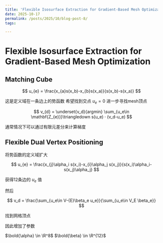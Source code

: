 ```yaml
---
title: 'Flexible Isosurface Extraction for Gradient-Based Mesh Optimization'
date: 2025-10-17
permalink: /posts/2025/10/blog-post-8/
tags:

---
```


Flexible Isosurface Extraction for Gradient-Based Mesh Optimization
======

## Matching Cube

$$
u_{e} = \frac{x_{a}s(x_b)-x_{b}s(x_a)}{s(x_b)-s(x_a)}
$$

这是定义域在一条边上的势函数
希望找到交点 $u_{e} = 0$
进一步寻找mesh顶点

$$
v_{d} = \underset{v_d}{argmin} \sum_{u_e\in \mathbf{Z_{e}}}\triangledown s(u_e) · (v_d-u_e)
$$

通常情况下可以通过有限元差分来计算梯度

## Flexible Dual Vertex Positioning

将势函数的定义域扩大

$$
u_{e} = \frac{x_{j}\alpha_i s(x_i)-x_{i}\alpha_j s(x_j)}{s(x_i)\alpha_i-s(x_j)\alpha_j}
$$

获得12条边的 $u_{e}$ 值

然后

$$
v_d = \frac{\sum_{u_e\in V-{E}\beta_e u_e}}{\sum_{u_e\in V_E \beta_e}}
$$

找到网格顶点

因此增加了参数

$\bold{\alpha} \in \R^8$
$\bold{\beta} \in \R^{12}$
